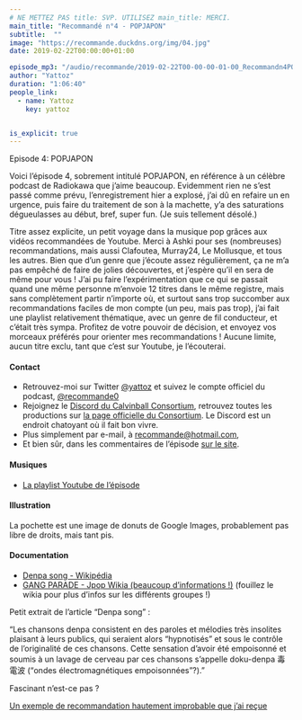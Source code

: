 ```yaml
---
# NE METTEZ PAS title: SVP. UTILISEZ main_title: MERCI.
main_title: "Recommandé n°4 - POPJAPON"
subtitle:  ""
image: "https://recommande.duckdns.org/img/04.jpg"
date: 2019-02-22T00:00:00+01:00

episode_mp3: "/audio/recommande/2019-02-22T00-00-00-01-00_Recommandn4POPJAPON.mp3"
author: "Yattoz"
duration: "1:06:40"
people_link: 
  - name: Yattoz
    key: yattoz


is_explicit: true
---
```


<PodcastHeader/>

<!-- ECRIRE LA DESCRIPTION DE L'EPISODE SOUS CETTE LIGNE -->


 Episode 4: POPJAPON 

<p>Voici l’épisode 4, sobrement intitulé POPJAPON, en référence à un célèbre podcast de Radiokawa que j’aime beaucoup. Evidemment rien ne s’est passé comme prévu, l’enregistrement hier a explosé, j’ai dû en refaire un en urgence, puis faire du traitement de son à la machette, y’a des saturations dégueulasses au début, bref, super fun. (Je suis tellement désolé.)</p>

<p>Titre assez explicite, un petit voyage dans la musique pop grâces aux vidéos recommandées de Youtube. Merci à Ashki pour ses (nombreuses) recommandations, mais aussi Clafoutea, Murray24, Le Mollusque, et tous les autres. Bien que d’un genre que j’écoute assez régulièrement, ça ne m’a pas empêché de faire de jolies découvertes, et j’espère qu’il en sera de même pour vous ! J’ai pu faire l’expérimentation que ce qui se passait quand une même personne m’envoie 12 titres dans le même registre, mais sans complètement partir n’importe où, et surtout sans trop succomber aux recommandations faciles de mon compte (un peu, mais pas trop), j’ai fait une playlist relativement thématique, avec un genre de fil conducteur, et c’était très sympa.
Profitez de votre pouvoir de décision, et envoyez vos morceaux préférés pour orienter mes recommandations ! Aucune limite, aucun titre exclu, tant que c’est sur Youtube, je l’écouterai.</p>

<h4>Contact</h4>

<ul>
  <li>Retrouvez-moi sur Twitter <a href="https://twitter.com/yattoz" rel="nofollow">@yattoz</a> et suivez le compte officiel du podcast, <a href="https://twitter.com/recommande0" rel="nofollow">@recommande0</a></li>
  <li>Rejoignez le <a href="https://discord.gg/4RnA9v7" rel="nofollow">Discord du Calvinball Consortium</a>, retrouvez toutes les productions sur <a href="https://calvinballradio.wordpress.com/" rel="nofollow">la page officielle du Consortium</a>. Le Discord est un endroit chatoyant où il fait bon vivre.</li>
  <li>Plus simplement par e-mail, à <a href="mailto:recommande@hotmail.com" rel="nofollow">recommande@hotmail.com</a>,</li>
  <li>Et bien sûr, dans les commentaires de l’épisode <a href="https://recommande.duckdns.org" rel="nofollow">sur le site</a>.</li>
</ul>

<h4>Musiques</h4>

<ul>
  <li><a href="https://www.youtube.com/playlist?list=PLNjXbZkItxtZlMdItTjDw1cgLvKkVg40K" rel="nofollow">La playlist Youtube de l’épisode</a></li>
</ul>

<h4>Illustration</h4>

<p>La pochette est une image de donuts de Google Images, probablement pas libre de droits, mais tant pis.</p>

<h4>Documentation</h4>

<ul>
  <li><a href="https://fr.wikipedia.org/wiki/Denpa_(musique)" rel="nofollow">Denpa song - Wikipédia</a></li>
  <li><a href="https://jpop.fandom.com/wiki/GANG_PARADE" rel="nofollow">GANG PARADE - Jpop Wikia (beaucoup d’informations !)</a> (fouillez le wikia pour plus d’infos sur les différents groupes !)</li>
</ul>

<p>Petit extrait de l’article “Denpa song” :</p>

<p>“Les chansons denpa consistent en des paroles et mélodies très insolites plaisant à leurs publics, qui seraient alors “hypnotisés” et sous le contrôle de l’originalité de ces chansons. Cette sensation d’avoir été empoisonné et soumis à un lavage de cerveau par ces chansons s’appelle doku-denpa 毒電波 (“ondes électromagnétiques empoisonnées”?).”</p>

<p>Fascinant n’est-ce pas ?</p>

<p><a href="https://www.youtube.com/watch?v=JQveNljnisE" rel="nofollow">Un exemple de recommandation hautement improbable que j’ai reçue</a></p>


